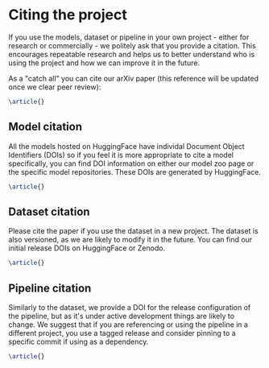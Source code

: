 # Citing the project

If you use the models, dataset or pipeline in your own project - either for research or commercially - we politely ask that you provide a citation. This encourages repeatable research and helps us to better understand who is using the project and how we can improve it in the future.

As a "catch all" you can cite our arXiv paper (this reference will be updated once we clear peer review):

```latex
\article{}
```

## Model citation

All the models hosted on HuggingFace have individal Document Object Identifiers (DOIs) so if you feel it is more appropriate to cite a model specifically, you can find DOI information on either our model zoo page or the specific model repositories. These DOIs are generated by HuggingFace.

```latex
\article{}
```

## Dataset citation

Please cite the paper if you use the dataset in a new project. The dataset is also versioned, as we are likely to modify it in the future. You can find our initial release DOIs on HuggingFace or Zenodo.

```latex
\article{}
```

## Pipeline citation

Similarly to the dataset, we provide a DOI for the release configuration of the pipeline, but as it's under active development things are likely to change. We suggest that if you are referencing or using the pipeline in a different project, you use a tagged release and consider pinning to a specific commit if using as a dependency.

```latex
\article{}
```